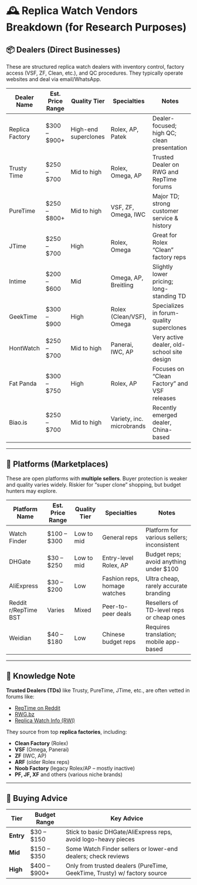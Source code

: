 # 🕰️ Replica Watch Vendors Breakdown (for Research Purposes)

## 📦 Dealers (Direct Businesses)
These are structured replica watch dealers with inventory control, factory access (VSF, ZF, Clean, etc.), and QC procedures. They typically operate websites and deal via email/WhatsApp.

| Dealer Name     | Est. Price Range | Quality Tier       | Specialties                    | Notes                                           |
|-----------------|------------------|--------------------|--------------------------------|------------------------------------------------|
| Replica Factory | $300 – $900+     | High-end superclones | Rolex, AP, Patek              | Dealer-focused; high QC; clean presentation    |
| Trusty Time     | $250 – $700      | Mid to high        | Rolex, Omega, AP              | Trusted Dealer on RWG and RepTime forums       |
| PureTime        | $250 – $800+     | Mid to high        | VSF, ZF, Omega, IWC           | Major TD; strong customer service & history    |
| JTime           | $250 – $700      | High               | Rolex, Omega                  | Great for Rolex “Clean” factory reps           |
| Intime          | $200 – $600      | Mid                | Omega, AP, Breitling          | Slightly lower pricing; long-standing TD       |
| GeekTime        | $300 – $900      | High               | Rolex (Clean/VSF), Omega      | Specializes in forum-quality superclones       |
| HontWatch       | $250 – $700      | Mid to high        | Panerai, IWC, AP              | Very active dealer, old-school site design     |
| Fat Panda       | $300 – $750      | High               | Rolex, AP                     | Focuses on “Clean Factory” and VSF releases    |
| Biao.is         | $250 – $700      | Mid to high        | Variety, inc. microbrands     | Recently emerged dealer, China-based          |

---

## 🛒 Platforms (Marketplaces)
These are open platforms with **multiple sellers**. Buyer protection is weaker and quality varies widely. Riskier for “super clone” shopping, but budget hunters may explore.

| Platform Name   | Est. Price Range | Quality Tier       | Specialties                    | Notes                                           |
|-----------------|------------------|--------------------|--------------------------------|------------------------------------------------|
| Watch Finder    | $100 – $300      | Low to mid         | General reps                   | Platform for various sellers; inconsistent     |
| DHGate          | $30 – $250       | Low to mid         | Entry-level Rolex, AP          | Budget reps; avoid anything under $100         |
| AliExpress      | $30 – $200       | Low                | Fashion reps, homage watches   | Ultra cheap, rarely accurate branding          |
| Reddit r/RepTime BST | Varies     | Mixed              | Peer-to-peer deals             | Resellers of TD-level reps or cheap ones       |
| Weidian         | $40 – $180       | Low                | Chinese budget reps            | Requires translation; mobile app-based         |

---

## 🧠 Knowledge Note
**Trusted Dealers (TDs)** like Trusty, PureTime, JTime, etc., are often vetted in forums like:
- [RepTime on Reddit](https://www.reddit.com/r/RepTime/)
- [RWG.bz](https://rwg.bz)
- [Replica Watch Info (RWI)](https://forum.replica-watch.info)

They source from top **replica factories**, including:
- **Clean Factory** (Rolex)
- **VSF** (Omega, Panerai)
- **ZF** (IWC, AP)
- **ARF** (older Rolex reps)
- **Noob Factory** (legacy Rolex/AP – mostly inactive)
- **PF, JF, XF** and others (various niche brands)

---

## 🔐 Buying Advice
| Tier         | Budget Range | Key Advice                                                                 |
|--------------|--------------|-----------------------------------------------------------------------------|
| **Entry**    | $30 – $150   | Stick to basic DHGate/AliExpress reps, avoid logo-heavy pieces             |
| **Mid**      | $150 – $350  | Some Watch Finder sellers or lower-end dealers; check reviews              |
| **High**     | $400 – $900+ | Only from trusted dealers (PureTime, GeekTime, Trusty) w/ factory source   |